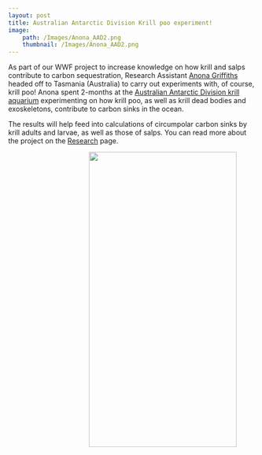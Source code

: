 ```yaml
---
layout: post
title: Australian Antarctic Division Krill poo experiment!
image: 
    path: /Images/Anona_AAD2.png
    thumbnail: /Images/Anona_AAD2.png
---
```


As part of our WWF project to increase knowledge on how krill and salps contribute to carbon sequestration, Research Assistant [Anona Griffiths](https://e-cavan.github.io/About/) headed off to Tasmania (Australia) to carry out experiments with, of course, krill poo! Anona spent 2-months at the [Australian Antarctic Division krill aquarium](https://www.antarctica.gov.au/antarctic-operations/webcams/krill/) experimenting on how krill poo, as well as krill dead bodies and exoskeletons, contribute to carbon sinks in the ocean.

The results will help feed into calculations of circumpolar carbon sinks by krill adults and larvae, as well as those of salps. You can read more about the project on the [Research](https://e-cavan.github.io/Research/) page. 

<figure>
<img src="/Images//Anona_AAD1.png" style="float: right;" width = "300" height = "600" alt="" align = "right" >
</figure>




